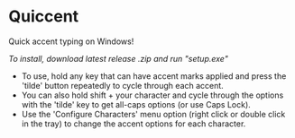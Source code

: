 # Quiccent
Quick accent typing on Windows!

*To install, download latest release .zip and run "setup.exe"*

- To use, hold any key that can have accent marks applied and press the 'tilde' button repeatedly to cycle through each accent. 
- You can also hold shift + your character and cycle through the options with the 'tilde' key to get all-caps options (or use Caps Lock). 
- Use the 'Configure Characters' menu option (right click or double click in the tray) to change the accent options for each character.
